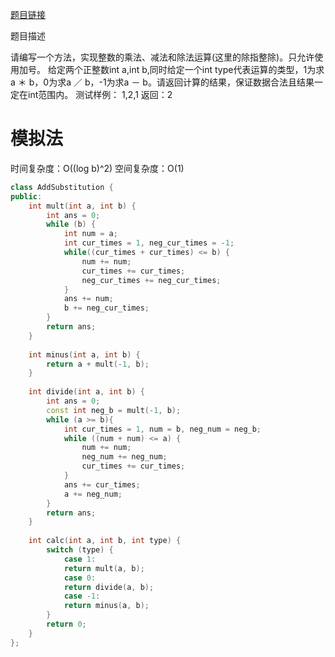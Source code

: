 [题目链接][1]

题目描述

请编写一个方法，实现整数的乘法、减法和除法运算(这里的除指整除)。只允许使用加号。
给定两个正整数int a,int b,同时给定一个int type代表运算的类型，1为求a ＊ b，0为求a ／ b，-1为求a － b。请返回计算的结果，保证数据合法且结果一定在int范围内。
测试样例：
1,2,1
返回：2

# 模拟法
时间复杂度：O((log b)^2)
空间复杂度：O(1)

```cpp
class AddSubstitution {
public:
    int mult(int a, int b) {
        int ans = 0;
        while (b) {
            int num = a;
            int cur_times = 1, neg_cur_times = -1;
            while((cur_times + cur_times) <= b) {
                num += num;
                cur_times += cur_times;
                neg_cur_times += neg_cur_times;
            }
            ans += num;
            b += neg_cur_times;
        }
        return ans;
    }
    
    int minus(int a, int b) {
        return a + mult(-1, b);
    }
    
    int divide(int a, int b) {
        int ans = 0;
        const int neg_b = mult(-1, b);
        while (a >= b){
            int cur_times = 1, num = b, neg_num = neg_b;
            while ((num + num) <= a) {
                num += num;
                neg_num += neg_num;
                cur_times += cur_times;
            }
            ans += cur_times;
            a += neg_num;
        }
        return ans;
    }
    
    int calc(int a, int b, int type) {
       	switch (type) {
            case 1:
            return mult(a, b);
            case 0:
            return divide(a, b);
            case -1:
            return minus(a, b);
        }
        return 0;
    }
};
```


[1]: http://www.nowcoder.com/practice/1efe2386491f4235b78a34cd1b5fb3d0?tpId=8&tqId=11027&rp=2&ru=/ta/cracking-the-coding-interview&qru=/ta/cracking-the-coding-interview/question-ranking